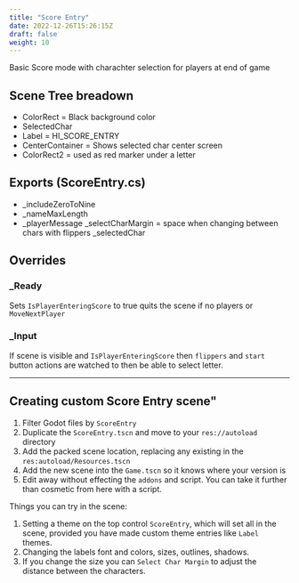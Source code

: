 ```yaml
---
title: "Score Entry"
date: 2022-12-26T15:26:15Z
draft: false
weight: 10
---
```


Basic Score mode with charachter selection for players at end of game

## Scene Tree breadown

- ColorRect = Black background color
- SelectedChar
- Label = HI_SCORE_ENTRY
- CenterContainer = Shows selected char center screen
- ColorRect2 = used as red marker under a letter

## Exports (ScoreEntry.cs)

- _includeZeroToNine
- _nameMaxLength 
- _playerMessage
_selectCharMargin = space when changing between chars with flippers
_selectedChar

## Overrides

### _Ready

Sets `IsPlayerEnteringScore` to true quits the scene if no players or `MoveNextPlayer`

### _Input

If scene is visible and `IsPlayerEnteringScore` then `flippers` and `start` button actions are watched to then be able to select letter.


---
## Creating custom Score Entry scene"
1. Filter Godot files by `ScoreEntry`
2. Duplicate the `ScoreEntry.tscn` and move to your `res://autoload` directory
3. Add the packed scene location, replacing any existing in the `res:autoload/Resources.tscn`
4. Add the new scene into the `Game.tscn` so it knows where your version is
5. Edit away without effecting the `addons` and script. You can take it further than cosmetic from here with a script.

Things you can try in the scene:

1. Setting a theme on the top control `ScoreEntry`, which will set all in the scene, provided you have made custom theme entries like `Label` themes.
2. Changing the labels font and colors, sizes, outlines, shadows.
3. If you change the size you can `Select Char Margin` to adjust the distance between the characters.
